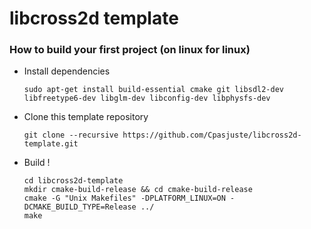 # libcross2d template

### How to build your first project (on linux for linux)

- Install dependencies
  ```
  sudo apt-get install build-essential cmake git libsdl2-dev libfreetype6-dev libglm-dev libconfig-dev libphysfs-dev
  ```
- Clone this template repository
  ```
  git clone --recursive https://github.com/Cpasjuste/libcross2d-template.git
  ```
- Build !
  ```
  cd libcross2d-template
  mkdir cmake-build-release && cd cmake-build-release
  cmake -G "Unix Makefiles" -DPLATFORM_LINUX=ON -DCMAKE_BUILD_TYPE=Release ../
  make
  ```